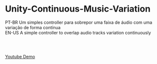 # Unity-Continuous-Music-Variation
PT-BR Um simples controller para sobrepor uma faixa de áudio com uma variação de forma contínua
<br>
EN-US A simple controller to overlap audio tracks variation continuously

<br>
<br>

[Youtube Demo](https://www.youtube.com/watch?v=ho8g-N6Q98I)
